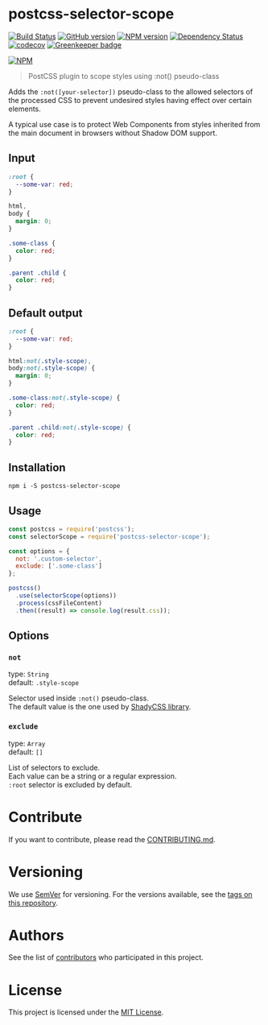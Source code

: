 # postcss-selector-scope

[![Build Status](https://travis-ci.org/BBVAEngineering/postcss-selector-scope.svg?branch=master)](https://travis-ci.com/BBVAEngineering/postcss-selector-scope)
[![GitHub version](https://badge.fury.io/gh/BBVAEngineering%2Fpostcss-selector-scope.svg)](https://badge.fury.io/gh/BBVAEngineering%2Fpostcss-selector-scope)
[![NPM version](https://badge.fury.io/js/postcss-selector-scope.svg)](https://badge.fury.io/js/postcss-selector-scope)
[![Dependency Status](https://david-dm.org/BBVAEngineering/postcss-selector-scope.svg)](https://david-dm.org/BBVAEngineering/postcss-selector-scope)
[![codecov](https://codecov.io/gh/BBVAEngineering/postcss-selector-scope/branch/master/graph/badge.svg)](https://codecov.io/gh/BBVAEngineering/postcss-selector-scope)
[![Greenkeeper badge](https://badges.greenkeeper.io/BBVAEngineering/postcss-selector-scope.svg)](https://greenkeeper.io/)

[![NPM](https://nodei.co/npm/postcss-selector-scope.png?downloads=true&downloadRank=true)](https://nodei.co/npm/postcss-selector-scope/)

> PostCSS plugin to scope styles using :not() pseudo-class

Adds the `:not([your-selector])` pseudo-class to the allowed selectors of the processed CSS to prevent undesired styles having effect over certain elements. 

A typical use case is to protect Web Components from styles inherited from the main document in browsers without Shadow DOM support.

## Input 

```css
:root {
  --some-var: red;
}

html, 
body {
  margin: 0;
}

.some-class {
  color: red;
}

.parent .child {
  color: red;
}
```

## Default output

```css
:root {
  --some-var: red;
}

html:not(.style-scope),
body:not(.style-scope) {
  margin: 0;
}

.some-class:not(.style-scope) {
  color: red;
}

.parent .child:not(.style-scope) {
  color: red;
}
```

## Installation

```
npm i -S postcss-selector-scope
```

## Usage

```js
const postcss = require('postcss');
const selectorScope = require('postcss-selector-scope');

const options = {
  not: '.custom-selector',
  exclude: ['.some-class']
};

postcss()
  .use(selectorScope(options))
  .process(cssFileContent)
  .then((result) => console.log(result.css));
```

## Options

### `not`

type: `String`   
default: `.style-scope`

Selector used inside `:not()` pseudo-class.  
The default value is the one used by [ShadyCSS library](https://github.com/webcomponents/shadycss).

### `exclude`

type: `Array`   
default: `[]`

List of selectors to exclude.   
Each value can be a string or a regular expression.   
`:root` selector is excluded by default.

# Contribute

If you want to contribute, please read the [CONTRIBUTING.md](CONTRIBUTING.md).


# Versioning

We use [SemVer](http://semver.org/) for versioning. For the versions available, see the [tags on this repository](https://github.com/BBVAEngineering/postcss-selector-scope/tags).


# Authors

See the list of [contributors](https://github.com/BBVAEngineering/postcss-selector-scope/graphs/contributors) who participated in this project.


# License

This project is licensed under the [MIT License](LICENSE.md).
